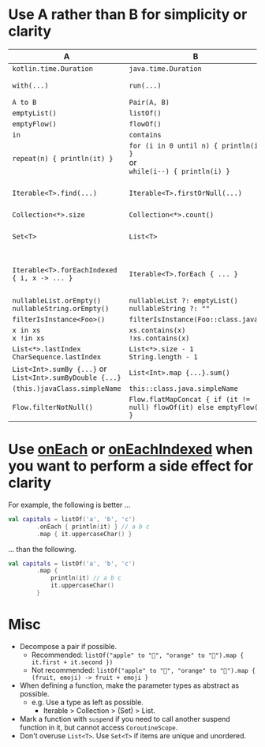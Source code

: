 # Use A rather than B for simplicity or clarity
A|B|Note
--|--|--
`kotlin.time.Duration`|`java.time.Duration`
`with(...)`|`run(...)`|if the receiver is not nullable.
`A to B`|`Pair(A, B)`
`emptyList()`|`listOf()`
`emptyFlow()`|`flowOf()`
`in`|`contains`
`repeat(n) { println(it) }`|`for (i in 0 until n) { println(i) }`<br>or<br>`while(i--) { println(i) }`
`Iterable<T>.find(...)`|`Iterable<T>.firstOrNull(...)`|`find(...)` is an alias of `firstOrNull(...)`.
`Collection<*>.size`|`Collection<*>.count()`
`Set<T>`|`List<T>`|if elements are unique and unordered.
`Iterable<T>.forEachIndexed { i, x -> ... }`|`Iterable<T>.forEach { ... }`|if you need to access both indices and elements.
`nullableList.orEmpty()`<br>`nullableString.orEmpty()`|`nullableList ?: emptyList()`<br>`nullableString ?: ""`
`filterIsInstance<Foo>()`|`filterIsInstance(Foo::class.java)`
`x in xs`<br>`x !in xs`|`xs.contains(x)`<br>`!xs.contains(x)`
`List<*>.lastIndex`<br>`CharSequence.lastIndex`|`List<*>.size - 1`<br>`String.length - 1`
`List<Int>.sumBy {...}` or `List<Int>.sumByDouble {...}`|`List<Int>.map {...}.sum()`
`(this.)javaClass.simpleName`|`this::class.java.simpleName`
`Flow.filterNotNull()`|`Flow.flatMapConcat { if (it != null) flowOf(it) else emptyFlow() }`

# Use [onEach](https://kotlinlang.org/api/latest/jvm/stdlib/kotlin.collections/on-each.html) or [onEachIndexed](https://kotlinlang.org/api/latest/jvm/stdlib/kotlin.collections/on-each-indexed.html) when you want to perform a side effect for clarity
For example, the following is better ...
```kotlin
val capitals = listOf('a', 'b', 'c')
        .onEach { println(it) } // a b c
        .map { it.uppercaseChar() }
```
... than the following.
```kotlin
val capitals = listOf('a', 'b', 'c')
        .map {
            println(it) // a b c
            it.uppercaseChar()
        }
```

# Misc
- Decompose a pair if possible.
    - Recommended: `listOf("apple" to "🍎", "orange" to "🍊").map { it.first + it.second })`
    - Not recommended: `listOf("apple" to "🍎", "orange" to "🍊").map { (fruit, emoji) -> fruit + emoji }`
- When defining a function, make the parameter types as abstract as possible.
  - e.g. Use a type as left as possible.
    - Iterable > Collection > (Set) > List.
- Mark a function with `suspend` if you need to call another suspend function in it, but cannot access `CoroutineScope`.
- Don't overuse `List<T>`. Use `Set<T>` if items are unique and unordered.
